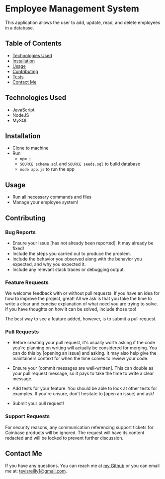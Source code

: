 # Employee Management System 
This application allows the user to add, update, read, and delete employees in a database. 

  ## Table of Contents
  - [Technologies Used](#tech)
  - [Installation](#installation) 
  - [Usage](#usage) 
  - [Contributing](#contributing) 
  - [Tests](#tests)
  - [Contact Me](#contact-me)
  
  ## <a id="tech"></a> Technologies Used
  - JavaScript
  - NodeJS
  - MySQL

  ## <a id="installation"></a> Installation 
  - Clone to machine
  - Run
     - `npm i`   
     - `SOURCE schema.sql` and `SOURCE seeds.sql` to build database 
     - `node app.js` to run the app
  ## <a id="usage"></a> Usage
- Run all necessary commands and files
- Manage your employee system!

## <a id="contributing"></a> Contributing 
  ### Bug Reports

  - Ensure your issue [has not already been reported]. It may already be fixed!
  - Include the steps you carried out to produce the problem.
  - Include the behavior you observed along with the behavior you expected, and
    why you expected it.
  - Include any relevant stack traces or debugging output.
  
  ### Feature Requests
  
  We welcome feedback with or without pull requests. If you have an idea for how
  to improve the project, great! All we ask is that you take the time to write a
  clear and concise explanation of what need you are trying to solve. If you have
  thoughts on _how_ it can be solved, include those too!
  
  The best way to see a feature added, however, is to submit a pull request.
  
  ### Pull Requests
  
  - Before creating your pull request, it's usually worth asking if the code
    you're planning on writing will actually be considered for merging. You can
    do this by [opening an issue] and asking. It may also help give the
    maintainers context for when the time comes to review your code.
  
  - Ensure your [commit messages are well-written]. This can double as your
    pull request message, so it pays to take the time to write a clear message.
  
  - Add tests for your feature. You should be able to look at other tests for
    examples. If you're unsure, don't hesitate to [open an issue] and ask!
  
  - Submit your pull request!
  
  ### Support Requests
  
  For security reasons, any communication referencing support tickets for Coinbase
  products will be ignored. The request will have its content redacted and will
  be locked to prevent further discussion.

  ## <a id="contact-me"></a> Contact Me
  If you have any questions. You can reach me at [my Github](https://www.github.com/tevissaur) or you can email me at: tevisreilly1@gmail.com.
  

 